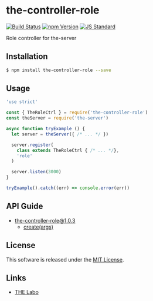 the-controller-role
==========

<!---
This file is generated by ape-tmpl. Do not update manually.
--->

<!-- Badge Start -->
<a name="badges"></a>

[![Build Status][bd_travis_shield_url]][bd_travis_url]
[![npm Version][bd_npm_shield_url]][bd_npm_url]
[![JS Standard][bd_standard_shield_url]][bd_standard_url]

[bd_repo_url]: https://github.com/the-labo/the-controller-role
[bd_travis_url]: http://travis-ci.org/the-labo/the-controller-role
[bd_travis_shield_url]: http://img.shields.io/travis/the-labo/the-controller-role.svg?style=flat
[bd_travis_com_url]: http://travis-ci.com/the-labo/the-controller-role
[bd_travis_com_shield_url]: https://api.travis-ci.com/the-labo/the-controller-role.svg?token=
[bd_license_url]: https://github.com/the-labo/the-controller-role/blob/master/LICENSE
[bd_codeclimate_url]: http://codeclimate.com/github/the-labo/the-controller-role
[bd_codeclimate_shield_url]: http://img.shields.io/codeclimate/github/the-labo/the-controller-role.svg?style=flat
[bd_codeclimate_coverage_shield_url]: http://img.shields.io/codeclimate/coverage/github/the-labo/the-controller-role.svg?style=flat
[bd_gemnasium_url]: https://gemnasium.com/the-labo/the-controller-role
[bd_gemnasium_shield_url]: https://gemnasium.com/the-labo/the-controller-role.svg
[bd_npm_url]: http://www.npmjs.org/package/the-controller-role
[bd_npm_shield_url]: http://img.shields.io/npm/v/the-controller-role.svg?style=flat
[bd_standard_url]: http://standardjs.com/
[bd_standard_shield_url]: https://img.shields.io/badge/code%20style-standard-brightgreen.svg

<!-- Badge End -->


<!-- Description Start -->
<a name="description"></a>

Role controller for the-server

<!-- Description End -->


<!-- Overview Start -->
<a name="overview"></a>



<!-- Overview End -->


<!-- Sections Start -->
<a name="sections"></a>

<!-- Section from "doc/guides/01.Installation.md.hbs" Start -->

<a name="section-doc-guides-01-installation-md"></a>

Installation
-----

```bash
$ npm install the-controller-role --save
```


<!-- Section from "doc/guides/01.Installation.md.hbs" End -->

<!-- Section from "doc/guides/02.Usage.md.hbs" Start -->

<a name="section-doc-guides-02-usage-md"></a>

Usage
---------

```javascript
'use strict'

const { TheRoleCtrl } = require('the-controller-role')
const theServer = require('the-server')

async function tryExample () {
  let server = theServer({ /* ... */ })

  server.register(
    class extends TheRoleCtrl { /* ... */},
    'role'
  )

  server.listen(3000)
}

tryExample().catch((err) => console.error(err))

```


<!-- Section from "doc/guides/02.Usage.md.hbs" End -->

<!-- Section from "doc/guides/10.API Guide.md.hbs" Start -->

<a name="section-doc-guides-10-a-p-i-guide-md"></a>

API Guide
-----

+ [the-controller-role@1.0.3](./doc/api/api.md)
  + [create(args)](./doc/api/api.md#the-controller-role-function-create)


<!-- Section from "doc/guides/10.API Guide.md.hbs" End -->


<!-- Sections Start -->


<!-- LICENSE Start -->
<a name="license"></a>

License
-------
This software is released under the [MIT License](https://github.com/the-labo/the-controller-role/blob/master/LICENSE).

<!-- LICENSE End -->


<!-- Links Start -->
<a name="links"></a>

Links
------

+ [THE Labo][t_h_e_labo_url]

[t_h_e_labo_url]: https://github.com/the-labo

<!-- Links End -->
